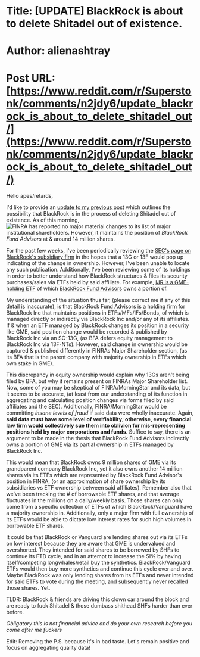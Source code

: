 # Title: [UPDATE] BlackRock is about to delete Shitadel out of existence.
# Author: alienashtray
# Post URL: [https://www.reddit.com/r/Superstonk/comments/n2jdy6/update_blackrock_is_about_to_delete_shitadel_out/](https://www.reddit.com/r/Superstonk/comments/n2jdy6/update_blackrock_is_about_to_delete_shitadel_out/)


Hello apes/retards,

I'd like to provide an [update to my previous post](https://old.reddit.com/r/Superstonk/comments/mp7zbn/blackrock_is_about_to_delete_shitadel_out_of/) which outlines the possibility that BlackRock is in the process of deleting Shitadel out of existence. As of this morning, ![FINRA has reported no major material changes](https://i.imgur.com/pzxjUR8.png) to its list of major institutional shareholders. However, it maintains the position of *BlackRock Fund Advisors* at & around 14 million shares. 

For the past few weeks, I've been periodically reviewing the [SEC's page on BlackRock's subsidiary firm](https://sec.report/CIK/0001006249) in the hopes that a 13G or 13F would pop up indicating of the change in ownership. However, I've been unable to locate any such publication. Additionally, I've been reviewing some of its holdings in order to better understand how BlackRock structures & files its security purchases/sales via ETFs held by said affiliate. For example, [IJR is a GME-holding ETF](https://finance.yahoo.com/quote/IJR/holdings?p=IJR) of which [BlackRock Fund Advisors](https://fintel.io/i/blackrock-fund-advisors) owns a portion of.

My understanding of the situation thus far, (please correct me if any of this detail is inaccurate), is that BlackRock Fund Advisors is a holding firm for BlackRock Inc that maintains positions in ETFs/MFs/IFs/Bonds, of which is managed directly or indirectly via BlackRock Inc and/or any of its affiliates. If & when an ETF managed by BlackRock changes its position in a security like GME, said position change would be recorded & published by BlackRock Inc via an SC-13G, (as BFA defers equity management to BlackRock Inc via 13F-NTs). However, said change in ownership would be captured & published differently in FINRAs Major Shareholder section, (as its BFA that is the parent company with majority ownership in ETFs which own stake in GME). 

This discrepancy in equity ownership would explain why 13Gs aren't being filed by BFA, but why it remains present on FINRAs Major Shareholder list. Now, some of you may be skeptical of FINRA/MorningStar and its data, but it seems to be accurate, (at least from our understanding of its function in aggregating and calculating position changes via forms filed by said affiliates and the SEC). Additionally, FINRA/MorningStar would be committing *insane levels of fraud* if said data were wholly inaccurate. Again, **said data must have some level of verifiability; otherwise, every financial law firm would collectively sue them into oblivion for mis-representing positions held by major corporations and funds**.  Suffice to say, there is an argument to be made in the thesis that BlackRock Fund Advisors indirectly owns a portion of GME via its partial ownership in ETFs managed by BlackRock Inc. 

This would mean that BlackRock owns 9 million shares of GME via its grandparent company BlackRock Inc, yet it also owns another 14 million shares via its ETFs which are represented by BlackRock Fund Advisor's position in FINRA, (or an approximation of share ownership by its subsidiaries vs ETF ownership between said affiliates). Remember also that we've been tracking the # of borrowable ETF shares, and that average fluctuates in the millions on a daily/weekly basis. Those shares can only come from a specific collection of ETFs of which BlackRock/Vanguard have a majority ownership in. Additionally, only a major firm with full ownership of its ETFs would be able to dictate low interest rates for such high volumes in borrowable ETF shares. 

It could be that BlackRock or Vanguard are lending shares out via its ETFs on low interest because they are aware that GME is undervalued and overshorted. They intended for said shares to be borrowed by SHFs to continue its FTD cycle, and in an attempt to increase the SI% by having itself/competing longwhales/retail buy the synthetics. BlackRock/Vanguard ETFs would then buy more synthetics and continue this cycle over and over. Maybe BlackRock was only lending shares from its ETFs and never intended for said ETFs to vote during the meeting, and subsequently never recalled those shares. Yet. 

TLDR: BlackRock & friends are driving this clown car around the block and are ready to fuck Shitadel & those dumbass shithead SHFs harder than ever before. 

*Obligatory this is not financial advice and do your own research before you come after me fuckers* 

Edit: Removing the P.S. because it's in bad taste. Let's remain positive and focus on aggregating quality data!